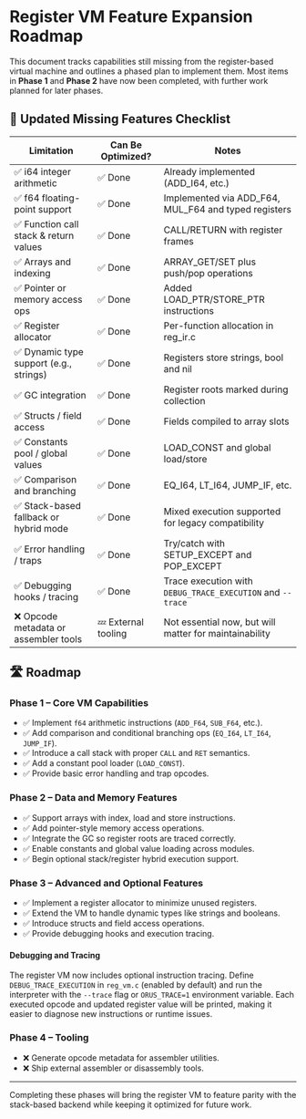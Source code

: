 # Register VM Feature Expansion Roadmap

This document tracks capabilities still missing from the register-based virtual machine and outlines a phased plan to implement them. Most items in **Phase 1** and **Phase 2** have now been completed, with further work planned for later phases.

## 🧩 Updated Missing Features Checklist

| Limitation | Can Be Optimized? | Notes |
|-----------|-------------------|------|
| ✅ i64 integer arithmetic | ✅ Done | Already implemented (ADD_I64, etc.) |
| ✅ f64 floating-point support | ✅ Done | Implemented via ADD_F64, MUL_F64 and typed registers |
| ✅ Function call stack & return values | ✅ Done | CALL/RETURN with register frames |
| ✅ Arrays and indexing | ✅ Done | ARRAY_GET/SET plus push/pop operations |
| ✅ Pointer or memory access ops | ✅ Done | Added LOAD_PTR/STORE_PTR instructions |
| ✅ Register allocator | ✅ Done | Per-function allocation in reg_ir.c |
| ✅ Dynamic type support (e.g., strings) | ✅ Done | Registers store strings, bool and nil |
| ✅ GC integration | ✅ Done | Register roots marked during collection |
| ✅ Structs / field access | ✅ Done | Fields compiled to array slots |
| ✅ Constants pool / global values | ✅ Done | LOAD_CONST and global load/store |
| ✅ Comparison and branching | ✅ Done | EQ_I64, LT_I64, JUMP_IF, etc. |
| ✅ Stack-based fallback or hybrid mode | ✅ Done | Mixed execution supported for legacy compatibility |
| ✅ Error handling / traps | ✅ Done | Try/catch with SETUP_EXCEPT and POP_EXCEPT |
| ✅ Debugging hooks / tracing | ✅ Done | Trace execution with `DEBUG_TRACE_EXECUTION` and `--trace` |
| ❌ Opcode metadata or assembler tools | 💤 External tooling | Not essential now, but will matter for maintainability |

## 🛣️ Roadmap

### Phase 1 – Core VM Capabilities
- ✅ Implement `f64` arithmetic instructions (`ADD_F64`, `SUB_F64`, etc.).
- ✅ Add comparison and conditional branching ops (`EQ_I64`, `LT_I64`, `JUMP_IF`).
- ✅ Introduce a call stack with proper `CALL` and `RET` semantics.
- ✅ Add a constant pool loader (`LOAD_CONST`).
- ✅ Provide basic error handling and trap opcodes.

### Phase 2 – Data and Memory Features
- ✅ Support arrays with index, load and store instructions.
- ✅ Add pointer-style memory access operations.
- ✅ Integrate the GC so register roots are traced correctly.
- ✅ Enable constants and global value loading across modules.
- ✅ Begin optional stack/register hybrid execution support.

### Phase 3 – Advanced and Optional Features
- ✅ Implement a register allocator to minimize unused registers.
- ✅ Extend the VM to handle dynamic types like strings and booleans.
- ✅ Introduce structs and field access operations.
- ✅ Provide debugging hooks and execution tracing.

#### Debugging and Tracing

The register VM now includes optional instruction tracing. Define
`DEBUG_TRACE_EXECUTION` in `reg_vm.c` (enabled by default) and run the
interpreter with the `--trace` flag or `ORUS_TRACE=1` environment variable.
Each executed opcode and updated register value will be printed, making it
easier to diagnose new instructions or runtime issues.

### Phase 4 – Tooling
- ❌ Generate opcode metadata for assembler utilities.
- ❌ Ship external assembler or disassembly tools.

---

Completing these phases will bring the register VM to feature parity with the stack-based backend while keeping it optimized for future work.
